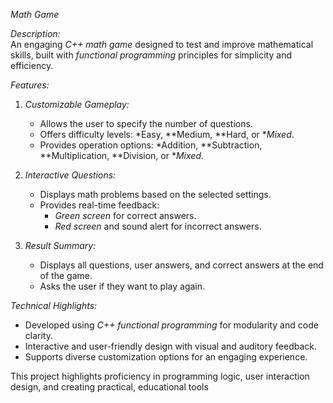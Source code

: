 *Math Game*  

*Description:*  
An engaging *C++ math game* designed to test and improve mathematical skills, built with *functional programming* principles for simplicity and efficiency.  

*Features:*  
1. *Customizable Gameplay:*  
   - Allows the user to specify the number of questions.  
   - Offers difficulty levels: *Easy, **Medium, **Hard, or **Mixed*.  
   - Provides operation options: *Addition, **Subtraction, **Multiplication, **Division, or **Mixed*.  

2. *Interactive Questions:*  
   - Displays math problems based on the selected settings.  
   - Provides real-time feedback:  
     - *Green screen* for correct answers.  
     - *Red screen* and sound alert for incorrect answers.  

3. *Result Summary:*  
   - Displays all questions, user answers, and correct answers at the end of the game.  
   - Asks the user if they want to play again.  

*Technical Highlights:*  
- Developed using *C++ functional programming* for modularity and code clarity.  
- Interactive and user-friendly design with visual and auditory feedback.  
- Supports diverse customization options for an engaging experience.  

This project highlights proficiency in programming logic, user interaction design, and creating practical, educational tools
